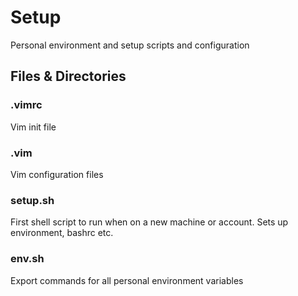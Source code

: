 # Setup
Personal environment and setup scripts and configuration

## Files & Directories

### .vimrc
Vim init file

### .vim
Vim configuration files 

### setup.sh
First shell script to run when on a new machine or account. Sets up environment, bashrc etc. 

### env.sh
Export commands for all personal environment variables


